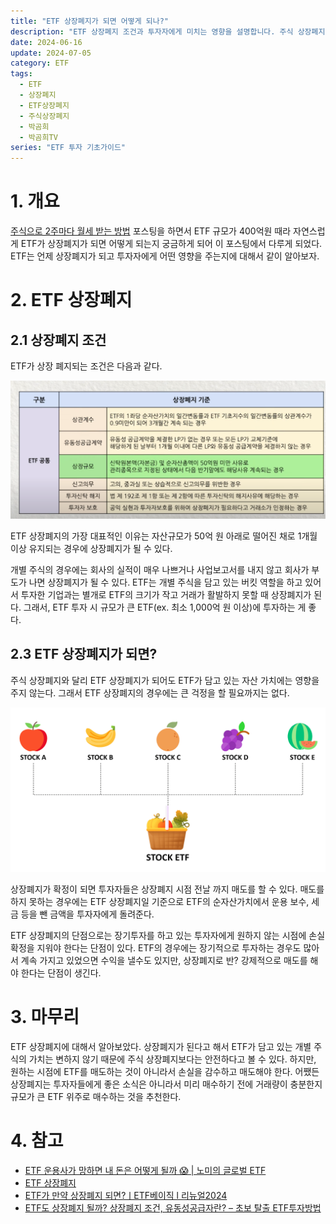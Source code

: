 ```yaml
---
title: "ETF 상장폐지가 되면 어떻게 되나?"
description: "ETF 상장폐지 조건과 투자자에게 미치는 영향을 설명합니다. 주식 상장폐지와의 차이점과 상장폐지 시 대응 방법을 다룹니다."
date: 2024-06-16
update: 2024-07-05
category: ETF
tags:
  - ETF
  - 상장폐지
  - ETF상장폐지
  - 주식상장폐지
  - 박곰희
  - 박곰희TV
series: "ETF 투자 기초가이드"
---
```


# 1. 개요

[주식으로 2주마다 월세 받는 방법](https://investment.advenoh.pe.kr/주식으로-2주마다-월세-받는-방법/) 포스팅을 하면서 ETF 규모가 400억원 때라 자연스럽게 ETF가 상장폐지가 되면 어떻게 되는지 궁금하게 되어 이 포스팅에서 다루게 되었다. ETF는 언제 상장폐지가 되고 투자자에게 어떤 영향을 주는지에 대해서 같이 알아보자.

# 2. ETF 상장폐지

## 2.1 상장폐지 조건

ETF가 상장 폐지되는 조건은 다음과 같다.

![ETF 상장폐지 조건](image-20240616172856929.png)

ETF 상장폐지의 가장 대표적인 이유는 자산규모가 50억 원 아래로 떨어진 채로 1개월 이상 유지되는 경우에 상장폐지가 될 수 있다.

개별 주식의 경우에는 회사의 실적이 매우 나쁘거나 사업보고서를 내지 않고 회사가 부도가 나면 상장폐지가 될 수 있다. ETF는 개별 주식을 담고 있는 버킷 역할을 하고 있어서 투자한 기업과는 별개로 ETF의 크기가 작고 거래가 활발하지 못할 때 상장폐지가 된다. 그래서, ETF 투자 시 규모가 큰 ETF(ex. 최소 1,000억 원 이상)에 투자하는 게 좋다.

## 2.3 ETF 상장폐지가 되면?

주식 상장폐지와 달리 ETF 상장폐지가 되어도 ETF가 담고 있는 자산 가치에는 영향을 주지 않는다. 그래서 ETF 상장폐지의 경우에는 큰 걱정을 할 필요까지는 없다.



![ETF - 주식을 담고 있는 바구니](etf-20240705205603587.png)

상장폐지가 확정이 되면 투자자들은 상장폐지 시점 전날 까지 매도를 할 수 있다. 매도를 하지 못하는 경우에는 ETF 상장폐지일 기준으로 ETF의 순자산가치에서 운용 보수, 세금 등을 뺀 금액을 투자자에게 돌려준다.

ETF 상장폐지의 단점으로는 장기투자를 하고 있는 투자자에게 원하지 않는 시점에 손실 확정을 지워야 한다는 단점이 있다. ETF의 경우에는 장기적으로 투자하는 경우도 많아서 계속 가지고 있었으면 수익을 낼수도 있지만, 상장폐지로 반? 강제적으로 매도를 해야 한다는 단점이 생긴다.

# 3. 마무리

ETF 상장폐지에 대해서 알아보았다. 상장폐지가 된다고 해서 ETF가 담고 있는 개별 주식의 가치는 변하지 않기 때문에 주식 상장폐지보다는 안전하다고 볼 수 있다. 하지만, 원하는 시점에 ETF를 매도하는 것이 아니라서 손실을 감수하고 매도해야 한다. 어쨌든 상장폐지는 투자자들에게 좋은 소식은 아니라서 미리 매수하기 전에 거래량이 충분한지 규모가 큰 ETF 위주로 매수하는 것을 추천한다.

# 4. 참고

- [ETF 운용사가 망하면 내 돈은 어떻게 될까 😱 | 노미의 글로벌 ETF](https://www.youtube.com/watch?v=lUTWdZjtAd0)
- [ETF 상장폐지](https://m.samsungfund.com/etf/insight/guide/view06.do)
- [ETF가 만약 상장폐지 되면?ㅣETF베이직 l 리뉴얼2024](https://www.youtube.com/watch?v=IyQ6kltZQ0E)
- [ETF도 상장폐지 될까? 상장폐지 조건, 유동성공급자란? – 초보 탈출 ETF투자방법](https://samsungfundblog.com/archives/49878)
